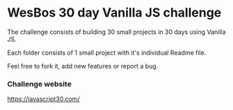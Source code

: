 # WesBos 30 day Vanilla JS challenge
The challenge consists of building 30 small projects in 30 days using Vanilla JS.

Each folder consists of 1 small project with it's individual Readme file.

Feel free to fork it, add new features or report a bug.

### Challenge website
https://javascript30.com/